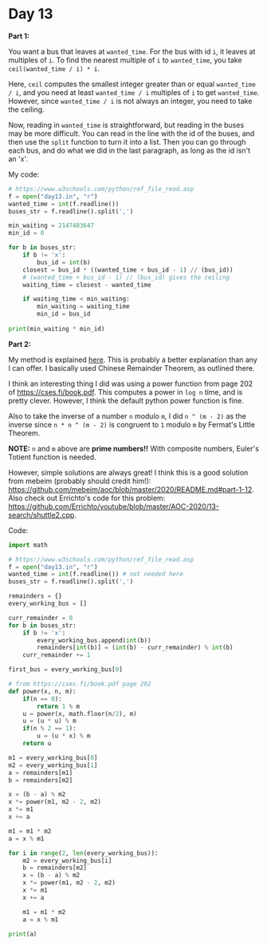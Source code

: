 # Day 13

**Part 1:**

You want a bus that leaves at `wanted_time`. For the bus with id `i`, it leaves at multiples of `i`. To find the nearest multiple of `i` to `wanted_time`, you take `ceil(wanted_time / i) * i`.

Here, `ceil` computes the smallest integer greater than or equal `wanted_time / i`, and you need at least `wanted_time / i` multiples of `i` to get `wanted_time`. However, since `wanted_time / i` is not always an integer, you need to take the ceiling.

Now, reading in `wanted_time` is straightforward, but reading in the buses may be more difficult. You can read in the line with the id of the buses, and then use the `split` function to turn it into a list. Then you can go through each bus, and do what we did in the last paragraph, as long as the id isn't an 'x'.

My code:
```py
# https://www.w3schools.com/python/ref_file_read.asp
f = open("day13.in", "r")
wanted_time = int(f.readline())
buses_str = f.readline().split(',')

min_waiting = 2147483647
min_id = 0

for b in buses_str:
	if b != 'x':
		bus_id = int(b)
	closest = bus_id * ((wanted_time + bus_id - 1) // (bus_id))
	# (wanted_time + bus_id - 1) // (bus_id) gives the ceiling
	waiting_time = closest - wanted_time

	if waiting_time < min_waiting:
		min_waiting = waiting_time
		min_id = bus_id
		
print(min_waiting * min_id)
```

**Part 2:**

My method is explained [here](https://github.com/mebeim/aoc/blob/master/2020/README.md#part-2-12). This is probably a better explanation than any I can offer. I basically used Chinese Remainder Theorem, as outlined there.

I think an interesting thing I did was using a power function from page 202 of https://cses.fi/book.pdf. This computes a power in `log n` time, and is pretty clever. However, I think the default python power function is fine.

Also to take the inverse of a number `n` modulo `m`, I did `n ^ (m - 2)` as the inverse since `n * n ^ (m - 2)` is congruent to `1` modulo `m` by Fermat's Little Theorem.

**NOTE:** `n` and `m` above are **prime numbers!!** With composite numbers, Euler's Totient function is needed.

However, simple solutions are always great! I think this is a good solution from mebeim (probably should credit him!): https://github.com/mebeim/aoc/blob/master/2020/README.md#part-1-12. Also check out Errichto's code for this problem: https://github.com/Errichto/youtube/blob/master/AOC-2020/13-search/shuttle2.cpp.

Code:
```py
import math

# https://www.w3schools.com/python/ref_file_read.asp
f = open("day13.in", "r")
wanted_time = int(f.readline()) # not needed here
buses_str = f.readline().split(',')

remainders = {}
every_working_bus = []

curr_remainder = 0
for b in buses_str:
	if b != 'x':
		every_working_bus.append(int(b))
		remainders[int(b)] = (int(b) - curr_remainder) % int(b)
	curr_remainder += 1

first_bus = every_working_bus[0]

# from https://cses.fi/book.pdf page 202
def power(x, n, m):
	if(n == 0):
		return 1 % m
	u = power(x, math.floor(n/2), m)
	u = (u * u) % m
	if(n % 2 == 1):
		u = (u * x) % m
	return u

m1 = every_working_bus[0]
m2 = every_working_bus[1]
a = remainders[m1]
b = remainders[m2]

x = (b - a) % m2
x *= power(m1, m2 - 2, m2)
x *= m1
x += a

m1 = m1 * m2
a = x % m1

for i in range(2, len(every_working_bus)):
	m2 = every_working_bus[i]
	b = remainders[m2]
	x = (b - a) % m2
	x *= power(m1, m2 - 2, m2)
	x *= m1
	x += a

	m1 = m1 * m2
	a = x % m1

print(a)

```
